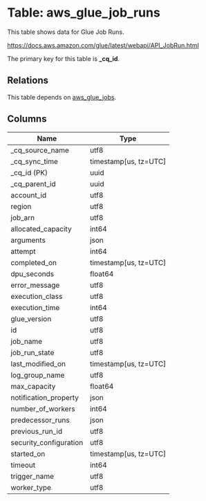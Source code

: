 # Table: aws_glue_job_runs

This table shows data for Glue Job Runs.

https://docs.aws.amazon.com/glue/latest/webapi/API_JobRun.html

The primary key for this table is **_cq_id**.

## Relations

This table depends on [aws_glue_jobs](aws_glue_jobs).

## Columns

| Name          | Type          |
| ------------- | ------------- |
|_cq_source_name|utf8|
|_cq_sync_time|timestamp[us, tz=UTC]|
|_cq_id (PK)|uuid|
|_cq_parent_id|uuid|
|account_id|utf8|
|region|utf8|
|job_arn|utf8|
|allocated_capacity|int64|
|arguments|json|
|attempt|int64|
|completed_on|timestamp[us, tz=UTC]|
|dpu_seconds|float64|
|error_message|utf8|
|execution_class|utf8|
|execution_time|int64|
|glue_version|utf8|
|id|utf8|
|job_name|utf8|
|job_run_state|utf8|
|last_modified_on|timestamp[us, tz=UTC]|
|log_group_name|utf8|
|max_capacity|float64|
|notification_property|json|
|number_of_workers|int64|
|predecessor_runs|json|
|previous_run_id|utf8|
|security_configuration|utf8|
|started_on|timestamp[us, tz=UTC]|
|timeout|int64|
|trigger_name|utf8|
|worker_type|utf8|